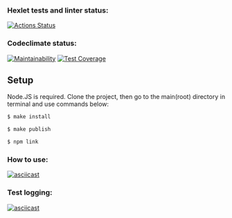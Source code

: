 ### Hexlet tests and linter status:
[![Actions Status](https://github.com/Activx-nV/backend-project-4/workflows/hexlet-check/badge.svg)](https://github.com/Activx-nV/backend-project-4/actions)

### Codeclimate status:
[![Maintainability](https://api.codeclimate.com/v1/badges/37f1fa18fcce98dd444c/maintainability)](https://codeclimate.com/github/Activx-nV/backend-project-4/maintainability)
[![Test Coverage](https://api.codeclimate.com/v1/badges/37f1fa18fcce98dd444c/test_coverage)](https://codeclimate.com/github/Activx-nV/backend-project-4/test_coverage)

## Setup
Node.JS is required. Clone the project, then go to the main(root) directory in terminal and use commands below:

```sh
$ make install
````
```sh
$ make publish
```
```sh
$ npm link
```

### How to use:
[![asciicast](https://asciinema.org/a/gPMvUXspBZvY0iDiNxH9sb6gj.svg)](https://asciinema.org/a/gPMvUXspBZvY0iDiNxH9sb6gj)

### Test logging:
[![asciicast](https://asciinema.org/a/QiddaGkEFtfQul7FT3qEL1PF9.svg)](https://asciinema.org/a/QiddaGkEFtfQul7FT3qEL1PF9)
